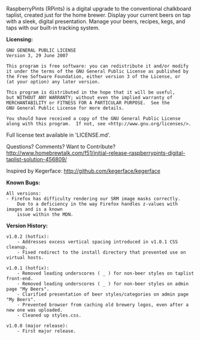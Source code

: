 RaspberryPints (RPints) is a digital upgrade to the conventional chalkboard taplist, created just for the home brewer. Display your current beers on tap with a sleek, digital presentation. Manage your beers, recipes, kegs, and taps with our built-in tracking system.


__Licensing:__

	GNU GENERAL PUBLIC LICENSE
	Version 3, 29 June 2007

	This program is free software: you can redistribute it and/or modify
	it under the terms of the GNU General Public License as published by
	the Free Software Foundation, either version 3 of the License, or
	(at your option) any later version.

	This program is distributed in the hope that it will be useful,
	but WITHOUT ANY WARRANTY; without even the implied warranty of
	MERCHANTABILITY or FITNESS FOR A PARTICULAR PURPOSE.  See the
	GNU General Public License for more details.

	You should have received a copy of the GNU General Public License
	along with this program.  If not, see <http://www.gnu.org/licenses/>.

Full license text available in 'LICENSE.md'.


Questions? Comments? Want to Contribute?
http://www.homebrewtalk.com/f51/initial-release-raspberrypints-digital-taplist-solution-456809/

Inspired by Kegerface:
http://github.com/kegerface/kegerface


__Known Bugs:__

	All versions:
	- Firefox has difficulty rendering our SRM image masks correctly.
		Due to a deficiency in the way Firefox handles z-values with images and is a known
		issue within the MDN.


__Version History:__

	v1.0.2 (hotfix):
		- Addresses excess vertical spacing introduced in v1.0.1 CSS cleanup.
		- Fixed redirect to the install directory that prevented use on virtual hosts.
	
	v1.0.1 (hotfix):
		- Removed leading underscores ( _ ) for non-beer styles on taplist front-end.
		- Removed leading underscores ( _ ) for non-beer styles on admin page "My Beers".
		- Clarified presentation of beer styles/categories on admin page "My Beers".
		- Prevented browser from caching old brewery logos, even after a new one was uploaded.
		- Cleaned up styles.css.
	
	v1.0.0 (major release):
		- First major release.